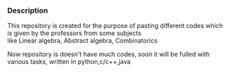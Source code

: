 ### Description

This repository is created for the purpose of pasting different codes which is given by the professors from some subjects\
like Linear algebra, Abstract algebra, Combinatorics

Now repository is doesn't have much codes, soon it will be fulled with various tasks, written in python,c/c++,java

